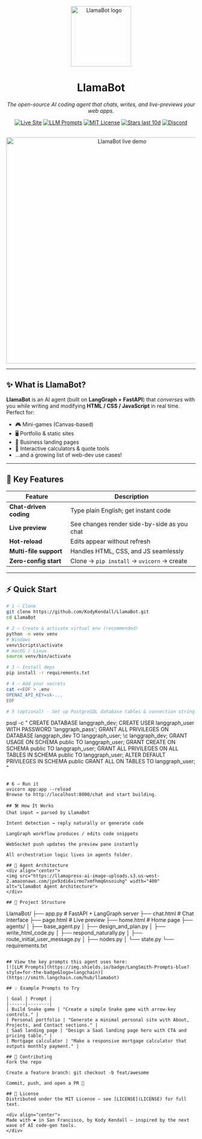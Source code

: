 <!-- README.md – modern & user-friendly -->
<div align="center">

<!-- Logo (scaled) -->
<img src="https://service-jobs-images.s3.us-east-2.amazonaws.com/7rl98t1weu387r43il97h6ipk1l7" width="160" alt="LlamaBot logo">

# **LlamaBot**

_The open-source AI coding agent that chats, writes, and live-previews your web apps._

[![Live Site](https://img.shields.io/badge/Visit-LlamaPress.ai-brightgreen?style=for-the-badge&logo=safari)](https://llamapress.ai)
[![LLM Prompts](https://img.shields.io/badge/LangSmith-Prompts-blue?style=for-the-badge&logo=langchain)](https://smith.langchain.com/hub/llamabot)
[![MIT License](https://img.shields.io/github/license/KodyKendall/LlamaBot?style=for-the-badge)](LICENSE)
[![Stars last 10d](https://img.shields.io/badge/dynamic/json?style=for-the-badge&label=stars%20last%2010d&labelColor=555&color=yellow&query=%24.count&url=https://raw.githubusercontent.com/kodykendall/llamabot/main/.github/badges/stars_last10.json&logo=star&logoColor=white)](https://github.com/KodyKendall/LlamaBot/stargazers)
[![Discord](https://img.shields.io/badge/Join-Discord-7289DA?style=for-the-badge&logo=discord&logoColor=white)](https://discord.gg/HtVVSxrK)

<!-- Demo GIF -->
<br>
<img src="https://llamapress-ai-image-uploads.s3.us-west-2.amazonaws.com/d7zial72abpkblr9n6lf8cov8lp4" width="600" alt="LlamaBot live demo">

</div>

---

## ✨ What is LlamaBot?

**LlamaBot** is an AI agent (built on **LangGraph + FastAPI**) that _converses_ with you while writing and modifying **HTML / CSS / JavaScript** in real time. Perfect for:

- 🎮 Mini-games (Canvas-based)  
- 🖥️ Portfolio & static sites  
- 💼 Business landing pages  
- 🧮 Interactive calculators & quote tools  
- …and a growing list of web-dev use cases!

---

## 🚀 Key Features

| Feature                | Description                                   |
|------------------------|-----------------------------------------------|
| **Chat-driven coding** | Type plain English; get instant code          |
| **Live preview**       | See changes render side-by-side as you chat   |
| **Hot-reload**         | Edits appear without refresh                  |
| **Multi-file support** | Handles HTML, CSS, and JS seamlessly          |
| **Zero-config start**  | Clone → `pip install` → `uvicorn` → create    |

---

## ⚡ Quick Start

```bash
# 1 — Clone
git clone https://github.com/KodyKendall/LlamaBot.git
cd LlamaBot

# 2 — Create & activate virtual env (recommended)
python -m venv venv
# Windows
venv\Scripts\activate
# macOS / Linux
source venv/bin/activate

# 3 — Install deps
pip install -r requirements.txt

# 4 — Add your secrets
cat <<EOF > .env
OPENAI_API_KEY=sk-...
EOF

# 5 (optional) - Set up PostgreSQL database tables & connection string.
```
psql -c "
CREATE DATABASE langgraph_dev;
CREATE USER langgraph_user WITH PASSWORD 'langgraph_pass';
GRANT ALL PRIVILEGES ON DATABASE langgraph_dev TO langgraph_user;
\c langgraph_dev;
GRANT USAGE ON SCHEMA public TO langgraph_user;
GRANT CREATE ON SCHEMA public TO langgraph_user;
GRANT ALL PRIVILEGES ON ALL TABLES IN SCHEMA public TO langgraph_user;
ALTER DEFAULT PRIVILEGES IN SCHEMA public GRANT ALL ON TABLES TO langgraph_user;
"
```

# 6 — Run it
uvicorn app:app --reload
Browse to http://localhost:8000/chat and start building.

## 🛠️ How It Works
Chat input → parsed by LlamaBot

Intent detection → reply naturally or generate code

LangGraph workflow produces / edits code snippets

WebSocket push updates the preview pane instantly

All orchestration logic lives in agents folder.

## 🧠 Agent Architecture
<div align="center">
<img src="https://llamapress-ai-image-uploads.s3.us-west-2.amazonaws.com/jpx9zdi6xirmo7xmfhmq6nsoiuhg" width="400" alt="LlamaBot Agent Architecture">
</div>

## 📂 Project Structure

```
LlamaBot/
├── app.py           # FastAPI + LangGraph server
├── chat.html        # Chat interface
├── page.html        # Live preview
├── home.html        # Home page
├── agents/ 
│   ├── base_agent.py
│   ├── design_and_plan.py
│   ├── write_html_code.py
│   ├── respond_naturally.py
│   ├── route_initial_user_message.py
│   ├── nodes.py
│   └── state.py
└── requirements.txt
```

## View the key prompts this agent uses here: 
[![LLM Prompts](https://img.shields.io/badge/LangSmith-Prompts-blue?style=for-the-badge&logo=langchain)](https://smith.langchain.com/hub/llamabot)

## 💡 Example Prompts to Try

| Goal | Prompt |
|------|--------|
| Build Snake game | "Create a simple Snake game with arrow-key controls." |
| Personal portfolio | "Generate a minimal personal site with About, Projects, and Contact sections." |
| SaaS landing page | "Design a SaaS landing page hero with CTA and pricing table." |
| Mortgage calculator | "Make a responsive mortgage calculator that outputs monthly payment." |

## 🤝 Contributing
Fork the repo

Create a feature branch: git checkout -b feat/awesome

Commit, push, and open a PR 🎉

## 📜 License
Distributed under the MIT License – see [LICENSE](LICENSE) for full text.

<div align="center">
Made with ❤️ in San Francisco, by Kody Kendall — inspired by the next wave of AI code-gen tools.
</div>
